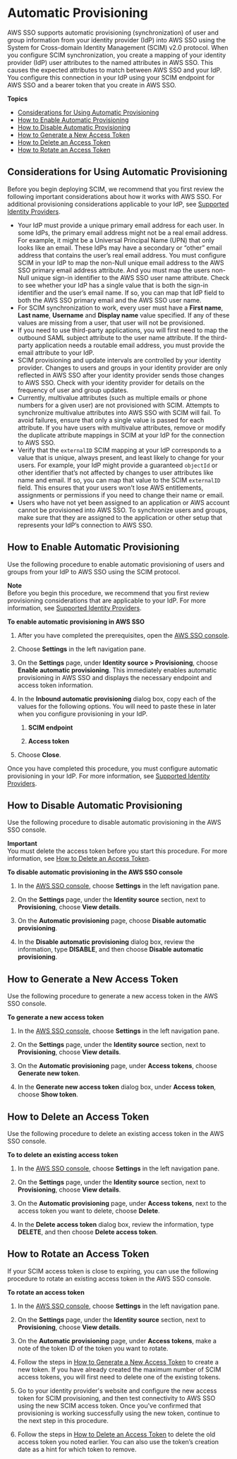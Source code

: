 # Automatic Provisioning<a name="provision-automatically"></a>

AWS SSO supports automatic provisioning \(synchronization\) of user and group information from your identity provider \(IdP\) into AWS SSO using the System for Cross\-domain Identity Management \(SCIM\) v2\.0 protocol\. When you configure SCIM synchronization, you create a mapping of your identity provider \(IdP\) user attributes to the named attributes in AWS SSO\. This causes the expected attributes to match between AWS SSO and your IdP\. You configure this connection in your IdP using your SCIM endpoint for AWS SSO and a bearer token that you create in AWS SSO\.

**Topics**
+ [Considerations for Using Automatic Provisioning](#auto-provisioning-considerations)
+ [How to Enable Automatic Provisioning](#how-to-with-scim)
+ [How to Disable Automatic Provisioning](#disable-provisioning)
+ [How to Generate a New Access Token](#generate-token)
+ [How to Delete an Access Token](#delete-token)
+ [How to Rotate an Access Token](#rotate-token)

## Considerations for Using Automatic Provisioning<a name="auto-provisioning-considerations"></a>

Before you begin deploying SCIM, we recommend that you first review the following important considerations about how it works with AWS SSO\. For additional provisioning considerations applicable to your IdP, see [Supported Identity Providers](supported-idps.md)\.
+ Your IdP must provide a unique primary email address for each user\. In some IdPs, the primary email address might not be a real email address\. For example, it might be a Universal Principal Name \(UPN\) that only looks like an email\. These IdPs may have a secondary or “other” email address that contains the user’s real email address\. You must configure SCIM in your IdP to map the non\-Null unique email address to the AWS SSO primary email address attribute\. And you must map the users non\-Null unique sign\-in identifier to the AWS SSO user name attribute\. Check to see whether your IdP has a single value that is both the sign\-in identifier and the user’s email name\. If so, you can map that IdP field to both the AWS SSO primary email and the AWS SSO user name\.
+ For SCIM synchronization to work, every user must have a **First name**, **Last name**, **Username** and **Display name** value specified\. If any of these values are missing from a user, that user will not be provisioned\.
+ If you need to use third\-party applications, you will first need to map the outbound SAML subject attribute to the user name attribute\. If the third\-party application needs a routable email address, you must provide the email attribute to your IdP\.
+ SCIM provisioning and update intervals are controlled by your identity provider\. Changes to users and groups in your identity provider are only reflected in AWS SSO after your identity provider sends those changes to AWS SSO\. Check with your identity provider for details on the frequency of user and group updates\.
+ Currently, multivalue attributes \(such as multiple emails or phone numbers for a given user\) are not provisioned with SCIM\. Attempts to synchronize multivalue attributes into AWS SSO with SCIM will fail\. To avoid failures, ensure that only a single value is passed for each attribute\. If you have users with multivalue attributes, remove or modify the duplicate attribute mappings in SCIM at your IdP for the connection to AWS SSO\.
+ Verify that the `externalID` SCIM mapping at your IdP corresponds to a value that is unique, always present, and least likely to change for your users\. For example, your IdP might provide a guaranteed `objectId` or other identifier that’s not affected by changes to user attributes like name and email\. If so, you can map that value to the SCIM `externalID` field\. This ensures that your users won’t lose AWS entitlements, assignments or permissions if you need to change their name or email\.
+ Users who have not yet been assigned to an application or AWS account cannot be provisioned into AWS SSO\. To synchronize users and groups, make sure that they are assigned to the application or other setup that represents your IdP’s connection to AWS SSO\.

## How to Enable Automatic Provisioning<a name="how-to-with-scim"></a>

Use the following procedure to enable automatic provisioning of users and groups from your IdP to AWS SSO using the SCIM protocol\.

**Note**  
Before you begin this procedure, we recommend that you first review provisioning considerations that are applicable to your IdP\. For more information, see [Supported Identity Providers](supported-idps.md)\.

**To enable automatic provisioning in AWS SSO**

1. After you have completed the prerequisites, open the [AWS SSO console](https://console.aws.amazon.com/singlesignon)\.

1. Choose **Settings** in the left navigation pane\.

1. On the **Settings** page, under **Identity source > Provisioning**, choose **Enable automatic provisioning**\. This immediately enables automatic provisioning in AWS SSO and displays the necessary endpoint and access token information\.

1. In the **Inbound automatic provisioning** dialog box, copy each of the values for the following options\. You will need to paste these in later when you configure provisioning in your IdP\.

   1. **SCIM endpoint**

   1. **Access token**

1. Choose **Close**\.

Once you have completed this procedure, you must configure automatic provisioning in your IdP\. For more information, see [Supported Identity Providers](supported-idps.md)\.

## How to Disable Automatic Provisioning<a name="disable-provisioning"></a>

Use the following procedure to disable automatic provisioning in the AWS SSO console\.

**Important**  
You must delete the access token before you start this procedure\. For more information, see [How to Delete an Access Token](#delete-token)\.

**To disable automatic provisioning in the AWS SSO console**

1. In the [AWS SSO console](https://console.aws.amazon.com/singlesignon), choose **Settings** in the left navigation pane\.

1. On the **Settings** page, under the **Identity source** section, next to **Provisioning**, choose **View details**\.

1. On the **Automatic provisioning** page, choose **Disable automatic provisioning**\.

1. In the **Disable automatic provisioning** dialog box, review the information, type **DISABLE**, and then choose **Disable automatic provisioning**\.

## How to Generate a New Access Token<a name="generate-token"></a>

Use the following procedure to generate a new access token in the AWS SSO console\.

**To generate a new access token**

1. In the [AWS SSO console](https://console.aws.amazon.com/singlesignon), choose **Settings** in the left navigation pane\.

1. On the **Settings** page, under the **Identity source** section, next to **Provisioning**, choose **View details**\.

1. On the **Automatic provisioning** page, under **Access tokens**, choose **Generate new token**\.

1. In the **Generate new access token** dialog box, under **Access token**, choose **Show token**\.

## How to Delete an Access Token<a name="delete-token"></a>

Use the following procedure to delete an existing access token in the AWS SSO console\.

**To to delete an existing access token**

1. In the [AWS SSO console](https://console.aws.amazon.com/singlesignon), choose **Settings** in the left navigation pane\.

1. On the **Settings** page, under the **Identity source** section, next to **Provisioning**, choose **View details**\.

1. On the **Automatic provisioning** page, under **Access tokens**, next to the access token you want to delete, choose **Delete**\.

1. In the **Delete access token** dialog box, review the information, type **DELETE**, and then choose **Delete access token**\.

## How to Rotate an Access Token<a name="rotate-token"></a>

If your SCIM access token is close to expiring, you can use the following procedure to rotate an existing access token in the AWS SSO console\.

**To rotate an access token**

1. In the [AWS SSO console](https://console.aws.amazon.com/singlesignon), choose **Settings** in the left navigation pane\.

1. On the **Settings** page, under the **Identity source** section, next to **Provisioning**, choose **View details**\.

1. On the **Automatic provisioning** page, under **Access tokens**, make a note of the token ID of the token you want to rotate\.

1. Follow the steps in [How to Generate a New Access Token](#generate-token) to create a new token\. If you have already created the maximum number of SCIM access tokens, you will first need to delete one of the existing tokens\.

1. Go to your identity provider's website and configure the new access token for SCIM provisioning, and then test connectivity to AWS SSO using the new SCIM access token\. Once you've confirmed that provisioning is working successfully using the new token, continue to the next step in this procedure\.

1. Follow the steps in [How to Delete an Access Token](#delete-token) to delete the old access token you noted earlier\. You can also use the token’s creation date as a hint for which token to remove\.